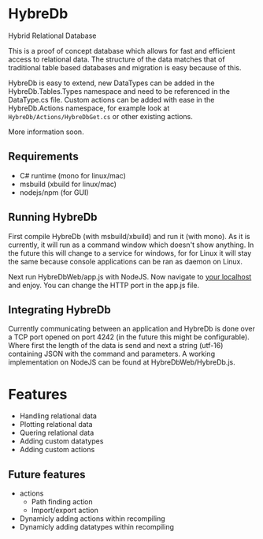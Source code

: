 # HybreDb
Hybrid Relational Database

This is a proof of concept database which allows for fast and efficient access to relational data. The structure of the data matches that of traditional table based databases and migration is easy because of this.

HybreDb is easy to extend, new DataTypes can be added in the HybreDb.Tables.Types namespace and need to be referenced in the DataType.cs file.
Custom actions can be added with ease in the HybreDb.Actions namespace, for example look at `HybreDb/Actions/HybreDbGet.cs` or other existing actions.

More information soon.

## Requirements
 - C# runtime (mono for linux/mac)
 - msbuild (xbuild for linux/mac)
 - nodejs/npm (for GUI)

## Running HybreDb
First compile HybreDb (with msbuild/xbuild) and run it (with mono). As it is currently, it will run as a command window which doesn't show anything. In the future this will change to a service for windows, for for Linux it will stay the same because console applications can be ran as daemon on Linux.

Next run HybreDbWeb/app.js with NodeJS. Now navigate to [your localhost](http://localhost/) and enjoy. You can change the HTTP port in the app.js file.

## Integrating HybreDb
Currently communicating between an application and HybreDb is done over a TCP port opened on port 4242 (in the future this might be configurable). Where first the length of the data is send and next a string (utf-16) containing JSON with the command and parameters. A working implementation on NodeJS can be found at HybreDbWeb/HybreDb.js.

# Features
 - Handling relational data
 - Plotting relational data
 - Quering relational data
 - Adding custom datatypes
 - Adding custom actions

## Future features
 - actions
   - Path finding action
   - Import/export action
 - Dynamicly adding actions within recompiling
 - Dynamicly adding datatypes within recompiling